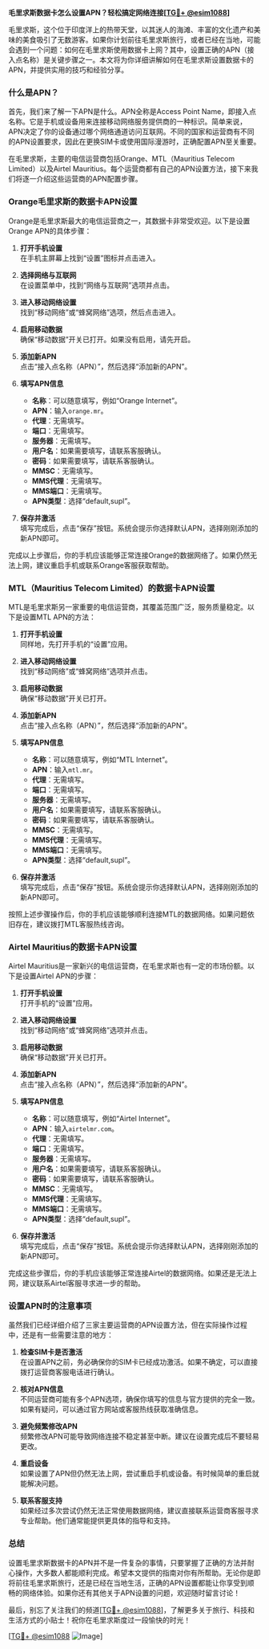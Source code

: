 **毛里求斯数据卡怎么设置APN？轻松搞定网络连接[[TG💪+ @esim1088](https://t.me/s/esim1088)]**

毛里求斯，这个位于印度洋上的热带天堂，以其迷人的海滩、丰富的文化遗产和美味的美食吸引了无数游客。如果你计划前往毛里求斯旅行，或者已经在当地，可能会遇到一个问题：如何在毛里求斯使用数据卡上网？其中，设置正确的APN（接入点名称）是关键步骤之一。本文将为你详细讲解如何在毛里求斯设置数据卡的APN，并提供实用的技巧和经验分享。

### 什么是APN？

首先，我们来了解一下APN是什么。APN全称是Access Point Name，即接入点名称。它是手机或设备用来连接移动网络服务提供商的一种标识。简单来说，APN决定了你的设备通过哪个网络通道访问互联网。不同的国家和运营商有不同的APN设置要求，因此在更换SIM卡或使用国际漫游时，正确配置APN至关重要。

在毛里求斯，主要的电信运营商包括Orange、MTL（Mauritius Telecom Limited）以及Airtel Mauritius。每个运营商都有自己的APN设置方法，接下来我们将逐一介绍这些运营商的APN配置步骤。

### Orange毛里求斯的数据卡APN设置

Orange是毛里求斯最大的电信运营商之一，其数据卡非常受欢迎。以下是设置Orange APN的具体步骤：

1. **打开手机设置**  
   在手机主屏幕上找到“设置”图标并点击进入。

2. **选择网络与互联网**  
   在设置菜单中，找到“网络与互联网”选项并点击。

3. **进入移动网络设置**  
   找到“移动网络”或“蜂窝网络”选项，然后点击进入。

4. **启用移动数据**  
   确保“移动数据”开关已打开。如果没有启用，请先开启。

5. **添加新APN**  
   点击“接入点名称（APN）”，然后选择“添加新的APN”。

6. **填写APN信息**  
   - **名称**：可以随意填写，例如“Orange Internet”。  
   - **APN**：输入`orange.mr`。  
   - **代理**：无需填写。  
   - **端口**：无需填写。  
   - **服务器**：无需填写。  
   - **用户名**：如果需要填写，请联系客服确认。  
   - **密码**：如果需要填写，请联系客服确认。  
   - **MMSC**：无需填写。  
   - **MMS代理**：无需填写。  
   - **MMS端口**：无需填写。  
   - **APN类型**：选择“default,supl”。  

7. **保存并激活**  
   填写完成后，点击“保存”按钮。系统会提示你选择默认APN，选择刚刚添加的新APN即可。

完成以上步骤后，你的手机应该能够正常连接Orange的数据网络了。如果仍然无法上网，建议重启手机或联系Orange客服获取帮助。

### MTL（Mauritius Telecom Limited）的数据卡APN设置

MTL是毛里求斯另一家重要的电信运营商，其覆盖范围广泛，服务质量稳定。以下是设置MTL APN的方法：

1. **打开手机设置**  
   同样地，先打开手机的“设置”应用。

2. **进入移动网络设置**  
   找到“移动网络”或“蜂窝网络”选项并点击。

3. **启用移动数据**  
   确保“移动数据”开关已打开。

4. **添加新APN**  
   点击“接入点名称（APN）”，然后选择“添加新的APN”。

5. **填写APN信息**  
   - **名称**：可以随意填写，例如“MTL Internet”。  
   - **APN**：输入`mtl.mr`。  
   - **代理**：无需填写。  
   - **端口**：无需填写。  
   - **服务器**：无需填写。  
   - **用户名**：如果需要填写，请联系客服确认。  
   - **密码**：如果需要填写，请联系客服确认。  
   - **MMSC**：无需填写。  
   - **MMS代理**：无需填写。  
   - **MMS端口**：无需填写。  
   - **APN类型**：选择“default,supl”。  

6. **保存并激活**  
   填写完成后，点击“保存”按钮。系统会提示你选择默认APN，选择刚刚添加的新APN即可。

按照上述步骤操作后，你的手机应该能够顺利连接MTL的数据网络。如果问题依旧存在，建议拨打MTL客服热线咨询。

### Airtel Mauritius的数据卡APN设置

Airtel Mauritius是一家新兴的电信运营商，在毛里求斯也有一定的市场份额。以下是设置Airtel APN的步骤：

1. **打开手机设置**  
   打开手机的“设置”应用。

2. **进入移动网络设置**  
   找到“移动网络”或“蜂窝网络”选项并点击。

3. **启用移动数据**  
   确保“移动数据”开关已打开。

4. **添加新APN**  
   点击“接入点名称（APN）”，然后选择“添加新的APN”。

5. **填写APN信息**  
   - **名称**：可以随意填写，例如“Airtel Internet”。  
   - **APN**：输入`airtelmr.com`。  
   - **代理**：无需填写。  
   - **端口**：无需填写。  
   - **服务器**：无需填写。  
   - **用户名**：如果需要填写，请联系客服确认。  
   - **密码**：如果需要填写，请联系客服确认。  
   - **MMSC**：无需填写。  
   - **MMS代理**：无需填写。  
   - **MMS端口**：无需填写。  
   - **APN类型**：选择“default,supl”。  

6. **保存并激活**  
   填写完成后，点击“保存”按钮。系统会提示你选择默认APN，选择刚刚添加的新APN即可。

完成这些步骤后，你的手机应该能够正常连接Airtel的数据网络。如果还是无法上网，建议联系Airtel客服寻求进一步的帮助。

### 设置APN时的注意事项

虽然我们已经详细介绍了三家主要运营商的APN设置方法，但在实际操作过程中，还是有一些需要注意的地方：

1. **检查SIM卡是否激活**  
   在设置APN之前，务必确保你的SIM卡已经成功激活。如果不确定，可以直接拨打运营商客服电话进行确认。

2. **核对APN信息**  
   不同运营商可能有多个APN选项，确保你填写的信息与官方提供的完全一致。如果有疑问，可以通过官方网站或客服热线获取准确信息。

3. **避免频繁修改APN**  
   频繁修改APN可能导致网络连接不稳定甚至中断。建议在设置完成后不要轻易更改。

4. **重启设备**  
   如果设置了APN但仍然无法上网，尝试重启手机或设备。有时候简单的重启就能解决问题。

5. **联系客服支持**  
   如果经过多次尝试仍然无法正常使用数据网络，建议直接联系运营商客服寻求专业帮助。他们通常能提供更具体的指导和支持。

### 总结

设置毛里求斯数据卡的APN并不是一件复杂的事情，只要掌握了正确的方法并耐心操作，大多数人都能顺利完成。希望本文提供的指南对你有所帮助。无论你是即将前往毛里求斯旅行，还是已经在当地生活，正确的APN设置都能让你享受到顺畅的网络体验。如果你还有其他关于APN设置的问题，欢迎随时留言讨论！

最后，别忘了关注我们的频道[[TG💪+ @esim1088](https://t.me/s/esim1088)]，了解更多关于旅行、科技和生活方式的小贴士！祝你在毛里求斯度过一段愉快的时光！

[[TG💪+ @esim1088](https://t.me/s/esim1088) ![Image](https://i.postimg.cc/4NQfJmqS/Snipaste-2025-05-13-00-14-12.png)]